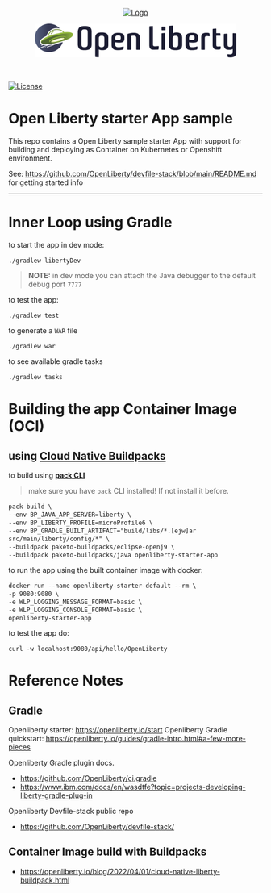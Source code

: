 <!-- PROJECT LOGO -->

<p align="center">
  <a href="https://openliberty.io/">
    <img src="https://openliberty.io/img/spaceship.svg" alt="Logo">
  </a>
</p>
<p align="center">
  <a href="https://openliberty.io/">
    <img src="https://github.com/OpenLiberty/open-liberty/blob/master/logos/logo_horizontal_light_navy.png" alt="title" width="400">
  </a>
</p>
<br />

[![License](https://img.shields.io/badge/License-ASL%202.0-green.svg)](https://opensource.org/licenses/Apache-2.0)

# Open Liberty starter App sample
This repo contains a Open Liberty sample starter App with support for building and deploying as Container on Kubernetes or Openshift environment.

See: https://github.com/OpenLiberty/devfile-stack/blob/main/README.md for getting started info

---

# Inner Loop using Gradle

to start the app in dev mode:

```shell
./gradlew libertyDev
```

> **NOTE:** in dev mode you can attach the Java debugger to the default debug port `7777`

to test the app:

```shell
./gradlew test
```

to generate a `WAR` file

```shell
./gradlew war
```

to see available gradle tasks

```shell
./gradlew tasks
```

# Building the app Container Image (OCI)

## using [**Cloud Native Buildpacks**](https://buildpacks.io/)

to build using [**pack CLI**](https://buildpacks.io/docs/tools/pack/) 

> make sure you have `pack` CLI installed! If not install it before.

```shell
pack build \
--env BP_JAVA_APP_SERVER=liberty \
--env BP_LIBERTY_PROFILE=microProfile6 \
--env BP_GRADLE_BUILT_ARTIFACT="build/libs/*.[ejw]ar src/main/liberty/config/*" \
--buildpack paketo-buildpacks/eclipse-openj9 \
--buildpack paketo-buildpacks/java openliberty-starter-app
```

to run the app using the built container image with docker:

```shell
docker run --name openliberty-starter-default --rm \
-p 9080:9080 \
-e WLP_LOGGING_MESSAGE_FORMAT=basic \
-e WLP_LOGGING_CONSOLE_FORMAT=basic \
openliberty-starter-app
```

to test the app do:

```shell
curl -w localhost:9080/api/hello/OpenLiberty
```

# Reference Notes

## Gradle

Openliberty starter: https://openliberty.io/start
Openliberty Gradle quickstart: https://openliberty.io/guides/gradle-intro.html#a-few-more-pieces

Openliberty Gradle plugin docs.
 * https://github.com/OpenLiberty/ci.gradle
 * https://www.ibm.com/docs/en/wasdtfe?topic=projects-developing-liberty-gradle-plug-in

Openliberty Devfile-stack public repo
 * https://github.com/OpenLiberty/devfile-stack/

## Container Image build with Buildpacks

 * https://openliberty.io/blog/2022/04/01/cloud-native-liberty-buildpack.html